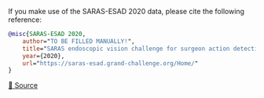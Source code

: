 If you make use of the SARAS-ESAD 2020 data, please cite the following reference:

``` bibtex 
@misc{SARAS-ESAD 2020,
	author="TO BE FILLED MANUALLY!",
	title="SARAS endoscopic vision challenge for surgeon action detection 2020",
	year={2020},
	url="https://saras-esad.grand-challenge.org/Home/"
}
```

[🔗 Source](https://saras-esad.grand-challenge.org/Home/)